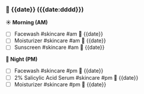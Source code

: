 ### 📅 {{date}} ({{date:dddd}})


**☀️ Morning (AM)**
- [ ] Facewash #skincare #am 📅 {{date}}
- [ ] Moisturizer #skincare #am 📅 {{date}}
- [ ] Sunscreen #skincare #am 📅 {{date}}

**🌙 Night (PM)**
- [ ] Facewash #skincare #pm 📅 {{date}}
- [ ] 2% Salicylic Acid Serum #skincare #pm 📅 {{date}}
- [ ] Moisturizer #skincare #pm 📅 {{date}}
